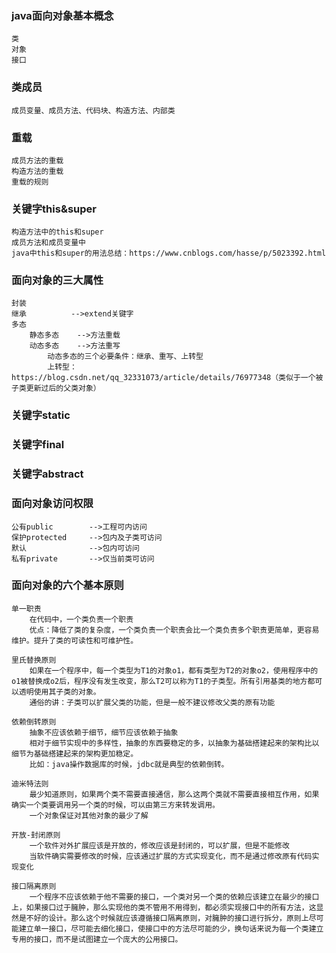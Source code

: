 ### java面向对象基本概念

```
类
对象
接口
```

### 类成员

```
成员变量、成员方法、代码块、构造方法、内部类
```

### 重载

```
成员方法的重载
构造方法的重载
重载的规则
```

### 关键字this&super

```
构造方法中的this和super
成员方法和成员变量中
java中this和super的用法总结：https://www.cnblogs.com/hasse/p/5023392.html
```

### 面向对象的三大属性

```
封装
继承			-->extend关键字
多态
	静态多态	-->方法重载
	动态多态	-->方法重写
		动态多态的三个必要条件：继承、重写、上转型
		上转型：https://blog.csdn.net/qq_32331073/article/details/76977348（类似于一个被子类更新过后的父类对象）
```

### 关键字static

### 关键字final

### 关键字abstract

### 面向对象访问权限

```
公有public		-->工程可内访问
保护protected		-->包内及子类可访问
默认				-->包内可访问
私有private		-->仅当前类可访问
```

### 面向对象的六个基本原则

```
单一职责
	在代码中，一个类负责一个职责
	优点：降低了类的复杂度，一个类负责一个职责会比一个类负责多个职责更简单，更容易维护。提升了类的可读性和可维护性。
	
里氏替换原则
	如果在一个程序中，每一个类型为T1的对象o1，都有类型为T2的对象o2，使用程序中的o1被替换成o2后，程序没有发生改变，那么T2可以称为T1的子类型。所有引用基类的地方都可以透明使用其子类的对象。
	通俗的讲：子类可以扩展父类的功能，但是一般不建议修改父类的原有功能
	
依赖倒转原则
	抽象不应该依赖于细节，细节应该依赖于抽象
	相对于细节实现中的多样性，抽象的东西要稳定的多，以抽象为基础搭建起来的架构比以细节为基础搭建起来的架构更加稳定。
	比如：java操作数据库的时候，jdbc就是典型的依赖倒转。
	
迪米特法则
	最少知道原则，如果两个类不需要直接通信，那么这两个类就不需要直接相互作用，如果确实一个类要调用另一个类的时候，可以由第三方来转发调用。
	一个对象保证对其他对象的最少了解
	
开放-封闭原则
	一个软件对外扩展应该是开放的，修改应该是封闭的，可以扩展，但是不能修改
	当软件确实需要修改的时候，应该通过扩展的方式实现变化，而不是通过修改原有代码实现变化
	
接口隔离原则
	一个程序不应该依赖于他不需要的接口，一个类对另一个类的依赖应该建立在最少的接口上，如果接口过于臃肿，那么实现他的类不管用不用得到，都必须实现接口中的所有方法，这显然是不好的设计。那么这个时候就应该遵循接口隔离原则，对臃肿的接口进行拆分，原则上尽可能建立单一接口，尽可能去细化接口，使接口中的方法尽可能的少，换句话来说为每一个类建立专用的接口，而不是试图建立一个庞大的公用接口。
```

